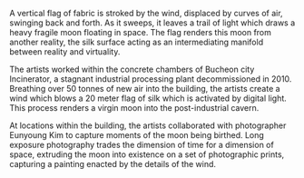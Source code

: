 A vertical flag of fabric is stroked by the wind, displaced by curves of air, swinging back and forth. 
As it sweeps, it leaves a trail of light which draws a heavy fragile moon floating in space. 
The flag renders this moon from another reality, the silk surface acting as an intermediating manifold between reality and virtuality.

The artists worked within the concrete chambers of Bucheon city Incinerator, a stagnant industrial processing plant decommissioned in 2010. 
Breathing over 50 tonnes of new air into the building, the artists create a wind which blows a 20 meter flag of silk which is activated by digital light. 
This process renders a virgin moon into the post-industrial cavern.

At locations within the building, the artists collaborated with photographer Eunyoung Kim to capture moments of the moon being birthed. 
Long exposure photography trades the dimension of time for a dimension of space, extruding the moon into existence on a set of photographic prints, capturing a painting enacted by the details of the wind.
